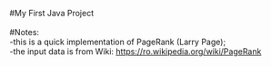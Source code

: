 #My First Java Project <br><br>
#Notes:<br> 
-this is a quick implementation of PageRank (Larry Page);<br>
-the input data is from Wiki: https://ro.wikipedia.org/wiki/PageRank <br>
